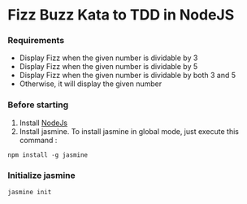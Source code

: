 # Fizz Buzz Kata to TDD in NodeJS

### Requirements
- Display Fizz when the given number is dividable by 3
- Display Fizz when the given number is dividable by 5
- Display Fizz when the given number is dividable by both 3 and 5
- Otherwise, it will display the given number

### Before starting
1. Install [NodeJs](https://nodejs.org/en/)
2. Install jasmine.
To install jasmine in global mode, just execute this command :
```
npm install -g jasmine
```
### Initialize jasmine
```
jasmine init
```